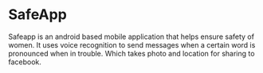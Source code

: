 # SafeApp
Safeapp is an android based mobile application that helps ensure safety of women. It uses voice recognition to send messages when a certain word is pronounced when  in trouble. Which takes photo and location for sharing to facebook. 
